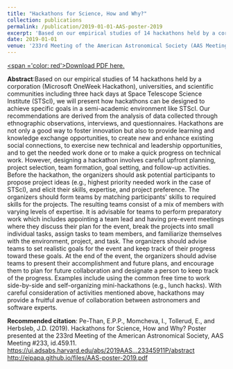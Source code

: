 ```yaml
---
title: "Hackathons for Science, How and Why?"
collection: publications
permalink: /publication/2019-01-01-AAS-poster-2019
excerpt: 'Based on our empirical studies of 14 hackathons held by a corporation (Microsoft OneWeek Hackathon), universities, and scientific communities including three hack days at Space Telescope Science Institute (STScI), we will present how hackathons can be designed to achieve specific goals in a semi-academic environment like STScI. Our recommendations are derived from the analysis of data collected through ethnographic observations, interviews, and questionnaires. Hackathons are not only a good way to foster innovation but also to provide learning and knowledge exchange opportunities, to create new and enhance existing social connections, to exercise new technical and leadership opportunities, and to get the needed work done or to make a quick progress on technical work. However, designing a hackathon involves careful upfront planning, project selection, team formation, goal setting, and follow-up activities. Before the hackathon, the organizers should ask potential participants to propose project ideas (e.g., highest priority needed work in the case of STScI), and elicit their skills, expertise, and project preference. The organizers should form teams by matching participants&apos; skills to required skills for the projects. The resulting teams consist of a mix of members with varying levels of expertise. It is advisable for teams to perform preparatory work which includes appointing a team lead and having pre-event meetings where they discuss their plan for the event, break the projects into small individual tasks, assign tasks to team members, and familiarize themselves with the environment, project, and task. The organizers should advise teams to set realistic goals for the event and keep track of their progress toward these goals. At the end of the event, the organizers should advise teams to present their accomplishment and future plans, and encourage them to plan for future collaboration and designate a person to keep track of the progress. Examples include using the common free time to work side-by-side and self-organizing mini-hackathons (e.g., lunch hacks). With careful consideration of activities mentioned above, hackathons may provide a fruitful avenue of collaboration between astronomers and software experts.'
date: 2019-01-01
venue: '233rd Meeting of the American Astronomical Society (AAS Meeting #233)'
---
```

[<span ='color: red'>Download PDF here.</span>](http://eipapa.github.io/files/AAS-poster-2019.pdf)

**Abstract**:Based on our empirical studies of 14 hackathons held by a corporation (Microsoft OneWeek Hackathon), universities, and scientific communities including three hack days at Space Telescope Science Institute (STScI), we will present how hackathons can be designed to achieve specific goals in a semi-academic environment like STScI. Our recommendations are derived from the analysis of data collected through ethnographic observations, interviews, and questionnaires. Hackathons are not only a good way to foster innovation but also to provide learning and knowledge exchange opportunities, to create new and enhance existing social connections, to exercise new technical and leadership opportunities, and to get the needed work done or to make a quick progress on technical work. However, designing a hackathon involves careful upfront planning, project selection, team formation, goal setting, and follow-up activities. Before the hackathon, the organizers should ask potential participants to propose project ideas (e.g., highest priority needed work in the case of STScI), and elicit their skills, expertise, and project preference. The organizers should form teams by matching participants&apos; skills to required skills for the projects. The resulting teams consist of a mix of members with varying levels of expertise. It is advisable for teams to perform preparatory work which includes appointing a team lead and having pre-event meetings where they discuss their plan for the event, break the projects into small individual tasks, assign tasks to team members, and familiarize themselves with the environment, project, and task. The organizers should advise teams to set realistic goals for the event and keep track of their progress toward these goals. At the end of the event, the organizers should advise teams to present their accomplishment and future plans, and encourage them to plan for future collaboration and designate a person to keep track of the progress. Examples include using the common free time to work side-by-side and self-organizing mini-hackathons (e.g., lunch hacks). With careful consideration of activities mentioned above, hackathons may provide a fruitful avenue of collaboration between astronomers and software experts.

**Recommended citation**: Pe-Than, E.P.P., Momcheva, I., Tollerud, E., and Herbsleb, J.D. (2019). Hackathons for Science, How and Why? Poster presented at the 233rd Meeting of the American Astronomical Society, AAS Meeting #233, id.459.11. https://ui.adsabs.harvard.edu/abs/2019AAS...23345911P/abstract http://eipapa.github.io/files/AAS-poster-2019.pdf